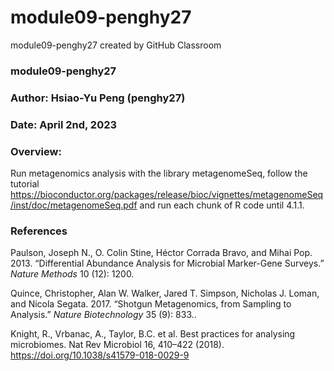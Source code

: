 # module09-penghy27
module09-penghy27 created by GitHub Classroom

### module09-penghy27
### Author: Hsiao-Yu Peng (penghy27)
### Date: April 2nd, 2023
### Overview:
Run metagenomics analysis with the library metagenomeSeq, follow the tutorial  https://bioconductor.org/packages/release/bioc/vignettes/metagenomeSeq/inst/doc/metagenomeSeq.pdf and run each chunk of R code until 4.1.1.

### References
Paulson, Joseph N., O. Colin Stine, Héctor Corrada Bravo, and Mihai Pop. 2013. “Differential Abundance Analysis for Microbial Marker-Gene Surveys.” *Nature Methods* 10 (12): 1200.

Quince, Christopher, Alan W. Walker, Jared T. Simpson, Nicholas J. Loman, and Nicola Segata. 2017. “Shotgun Metagenomics, from Sampling to Analysis.” *Nature Biotechnology* 35 (9): 833..

Knight, R., Vrbanac, A., Taylor, B.C. et al. Best practices for analysing microbiomes. Nat Rev Microbiol 16, 410–422 (2018). https://doi.org/10.1038/s41579-018-0029-9

